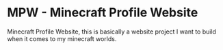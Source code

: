 # MPW - Minecraft Profile Website
Minecraft Profile Website, this is basically a website project I want to build when it comes to my minecraft worlds.
